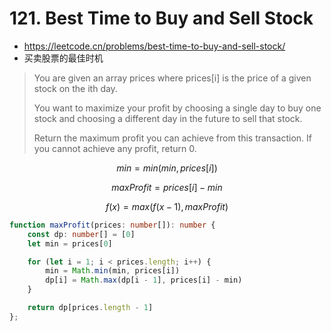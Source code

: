 # 121. Best Time to Buy and Sell Stock

- https://leetcode.cn/problems/best-time-to-buy-and-sell-stock/
- 买卖股票的最佳时机

> You are given an array prices where prices[i] is the price of a given stock on the ith day.
>
> You want to maximize your profit by choosing a single day to buy one stock and choosing a different day in the future to sell that stock.
> 
> Return the maximum profit you can achieve from this transaction. If you cannot achieve any profit, return 0.

$$
min = min(min, prices[i])
$$

$$
maxProfit = prices[i] - min
$$

$$
f(x) = max(f(x-1), maxProfit)
$$

```ts
function maxProfit(prices: number[]): number {
    const dp: number[] = [0]
    let min = prices[0]

    for (let i = 1; i < prices.length; i++) {
        min = Math.min(min, prices[i])
        dp[i] = Math.max(dp[i - 1], prices[i] - min)
    }

    return dp[prices.length - 1]
};
```
